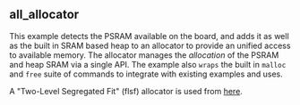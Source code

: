 ## all_allocator

This example detects the PSRAM available on the board, and adds it as well as the built in SRAM based heap to an allocator to provide an unified access to available memory. The allocator manages the *allocation* of the PSRAM and heap SRAM via a single API. The example also ```wraps``` the built in ```malloc``` and ```free``` suite of commands to integrate with existing examples and uses.

A "Two-Level Segregated Fit" (flsf) allocator is used from [here](https://github.com/espressif/tlsf).
